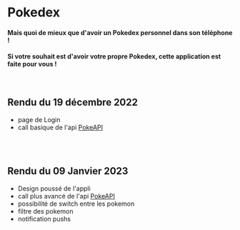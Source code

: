 # Pokedex

#### Mais quoi de mieux que d'avoir un Pokedex personnel dans son téléphone !

#### Si votre souhait est d'avoir votre propre Pokedex, cette application est faite pour vous !

<br>

## Rendu du 19 décembre 2022

- page de Login
- call basique de l'api [PokeAPI](https://pokeapi.co/docs/v2#pokemon)

<br>
<br>

## Rendu du 09 Janvier 2023

- Design poussé de l'appli
- call plus avancé de l'api [PokeAPI](https://pokeapi.co/docs/v2#pokemon)
- possibilité de switch entre les pokemon
- filtre des pokemon
- notification pushs
